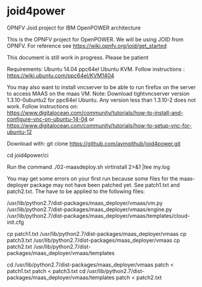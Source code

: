 # joid4power
OPNFV Joid project for IBM OpenPOWER architecture

This is the OPNFV project for OpenPOWER. We will be using JOID from OPNFV.
For reference see https://wiki.opnfv.org/joid/get_started

This document is still work in progress. Please be patient

Requirements:
Ubuntu 14.04 ppc64el
Ubuntu KVM. Follow instructions : https://wiki.ubuntu.com/ppc64el/KVM1404

You may also want to install vncserver to be able to run firefox on 
the server to access MAAS on the maas VM.
Note: Download tightvncserver version 1.3.10-0ubuntu2 for ppc64el Ubuntu. 
Any version less than 1.3.10-2 does not work.
Follow instructions on:
https://www.digitalocean.com/community/tutorials/how-to-install-and-configure-vnc-on-ubuntu-14-04 or https://www.digitalocean.com/community/tutorials/how-to-setup-vnc-for-ubuntu-12

Download with:
git clone https://github.com/avmgithub/joid4power.git

cd joid4power/ci

Run the command
./02-maasdeploy.sh  virtinstall 2>&1 |tee my.log

You may get some errors on your first run because some files for the 
maas-deployer package may not have been patched yet.  See patch1.txt
and patch2.txt.  The have to be applied to the following files:

/usr/lib/python2.7/dist-packages/maas_deployer/vmaas/vm.py 
/usr/lib/python2.7/dist-packages/maas_deployer/vmaas/engine.py
/usr/lib/python2.7/dist-packages/maas_deployer/vmaas/templates/cloud-init.cfg

cp patch1.txt /usr/lib/python2.7/dist-packages/maas_deployer/vmaas
cp patch3.txt /usr/lib/python2.7/dist-packages/maas_deployer/vmaas
cp patch2.txt /usr/lib/python2.7/dist-packages/maas_deployer/vmaas/templates

cd /usr/lib/python2.7/dist-packages/maas_deployer/vmaas
patch < patch1.txt
patch < patch3.txt
cd /usr/lib/python2.7/dist-packages/maas_deployer/vmaas/templates
patch < patch2.txt
